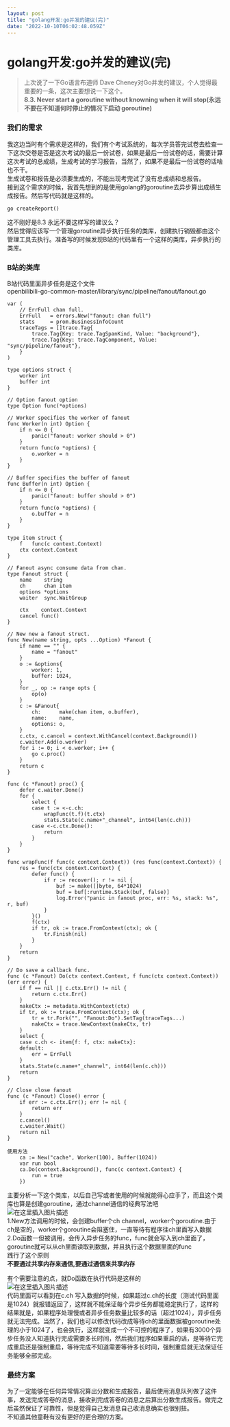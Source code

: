 ```yaml
---
layout: post
title: "golang开发:go并发的建议(完)"
date: "2022-10-10T06:02:48.059Z"
---
```

golang开发:go并发的建议(完)
===================

> 上次说了一下Go语言布道师 Dave Cheney对Go并发的建议，个人觉得最重要的一条，这次主要想说一下这个。  
> **8.3. Never start a goroutine without knowning when it will stop(永远不要在不知道何时停止的情况下启动 goroutine)**

### 我们的需求

我这边当时有个需求是这样的，我们有个考试系统的，每次学员答完试卷去检查一下这次交卷是否是这次考试的最后一份试卷，如果是最后一份试卷的话，需要计算这次考试的总成绩，生成考试的学习报告，当然了，如果不是最后一份试卷的话啥也不干。  
生成试卷和报告是必须要生成的，不能出现考完试了没有总成绩和总报告。  
接到这个需求的时候，我首先想到的是使用golang的goroutine去异步算出成绩生成报告。然后写代码就是这样的。

    go createReport()
    

这不刚好是8.3 永远不要这样写的建议么？  
然后觉得应该写一个管理goroutine异步执行任务的类库，创建执行销毁都由这个管理工具去执行。准备写的时候发现B站的代码里有一个这样的类库，异步执行的类库。

### B站的类库

B站代码里面异步任务是这个文件  
openbilibili-go-common-master/library/sync/pipeline/fanout/fanout.go

    var (
    	// ErrFull chan full.
    	ErrFull   = errors.New("fanout: chan full")
    	stats     = prom.BusinessInfoCount
    	traceTags = []trace.Tag{
    		trace.Tag{Key: trace.TagSpanKind, Value: "background"},
    		trace.Tag{Key: trace.TagComponent, Value: "sync/pipeline/fanout"},
    	}
    )
    
    type options struct {
    	worker int
    	buffer int
    }
    
    // Option fanout option
    type Option func(*options)
    
    // Worker specifies the worker of fanout
    func Worker(n int) Option {
    	if n <= 0 {
    		panic("fanout: worker should > 0")
    	}
    	return func(o *options) {
    		o.worker = n
    	}
    }
    
    // Buffer specifies the buffer of fanout
    func Buffer(n int) Option {
    	if n <= 0 {
    		panic("fanout: buffer should > 0")
    	}
    	return func(o *options) {
    		o.buffer = n
    	}
    }
    
    type item struct {
    	f   func(c context.Context)
    	ctx context.Context
    }
    
    // Fanout async consume data from chan.
    type Fanout struct {
    	name    string
    	ch      chan item
    	options *options
    	waiter  sync.WaitGroup
    
    	ctx    context.Context
    	cancel func()
    }
    
    // New new a fanout struct.
    func New(name string, opts ...Option) *Fanout {
    	if name == "" {
    		name = "fanout"
    	}
    	o := &options{
    		worker: 1,
    		buffer: 1024,
    	}
    	for _, op := range opts {
    		op(o)
    	}
    	c := &Fanout{
    		ch:      make(chan item, o.buffer),
    		name:    name,
    		options: o,
    	}
    	c.ctx, c.cancel = context.WithCancel(context.Background())
    	c.waiter.Add(o.worker)
    	for i := 0; i < o.worker; i++ {
    		go c.proc()
    	}
    	return c
    }
    
    func (c *Fanout) proc() {
    	defer c.waiter.Done()
    	for {
    		select {
    		case t := <-c.ch:
    			wrapFunc(t.f)(t.ctx)
    			stats.State(c.name+"_channel", int64(len(c.ch)))
    		case <-c.ctx.Done():
    			return
    		}
    	}
    }
    
    func wrapFunc(f func(c context.Context)) (res func(context.Context)) {
    	res = func(ctx context.Context) {
    		defer func() {
    			if r := recover(); r != nil {
    				buf := make([]byte, 64*1024)
    				buf = buf[:runtime.Stack(buf, false)]
    				log.Error("panic in fanout proc, err: %s, stack: %s", r, buf)
    			}
    		}()
    		f(ctx)
    		if tr, ok := trace.FromContext(ctx); ok {
    			tr.Finish(nil)
    		}
    	}
    	return
    }
    
    // Do save a callback func.
    func (c *Fanout) Do(ctx context.Context, f func(ctx context.Context)) (err error) {
    	if f == nil || c.ctx.Err() != nil {
    		return c.ctx.Err()
    	}
    	nakeCtx := metadata.WithContext(ctx)
    	if tr, ok := trace.FromContext(ctx); ok {
    		tr = tr.Fork("", "Fanout:Do").SetTag(traceTags...)
    		nakeCtx = trace.NewContext(nakeCtx, tr)
    	}
    	select {
    	case c.ch <- item{f: f, ctx: nakeCtx}:
    	default:
    		err = ErrFull
    	}
    	stats.State(c.name+"_channel", int64(len(c.ch)))
    	return
    }
    
    // Close close fanout
    func (c *Fanout) Close() error {
    	if err := c.ctx.Err(); err != nil {
    		return err
    	}
    	c.cancel()
    	c.waiter.Wait()
    	return nil
    }
    
    使用方法
    	ca := New("cache", Worker(100), Buffer(1024))
    	var run bool
    	ca.Do(context.Background(), func(c context.Context) {
    		run = true
    	})
    

主要分析一下这个类库，以后自己写或者使用的时候就能得心应手了，而且这个类库也算是创建goroutine，通过channel通信的经典写法吧  
![在这里插入图片描述](https://img-blog.csdnimg.cn/fb82a58d01fd4d3ba225b763b9b5b5cb.png#pic_center)  
1.New方法调用的时候，会创建buffer个ch channel，worker个goroutine.由于ch是空的，worker个goroutine会阻塞住，一直等待有程序往ch里面写入数据  
2.Do函数一但被调用，会传入异步任务的func，func就会写入到ch里面了，goroutine就可以从ch里面读取到数据，并且执行这个数据里面的func  
践行了这个原则  
**不要通过共享内存来通信,要通过通信来共享内存**

有个需要注意的点，就Do函数在执行代码是这样的  
![在这里插入图片描述](https://img-blog.csdnimg.cn/952758b630b64649aa19822abd9a96f3.png#pic_center)  
代码里面可以看到在c.ch 写入数据的时候，如果超过c.ch的长度（测试代码里面是1024）就报错返回了，这样就不能保证每个异步任务都能稳定执行了，这样的结果就是，如果程序处理慢或者异步任务数量比较多的话（超过1024），异步任务就无法完成。当然了，我们也可以修改代码改成等待ch的里面数据被goroutine处理的小于1024了，也会执行，这样就变成一个不可控的程序了，如果有3000个异步任务没人知道执行完成需要多长时间，然后我们程序如果重启的话，是等待它完成重启还是强制重启，等待完成不知道需要等待多长时间，强制重启就无法保证任务能够全部完成。

### 最终方案

为了一定能够在任何异常情况算出分数和生成报告，最后使用消息队列做了这件事，发送完成答卷的消息，接收到完成答卷的消息之后算出分数生成报告。做完之后虽然保证了可靠性，但是觉得自己发消息自己收消息确实也很别扭。  
不知道其他童鞋有没有更好的更合理的方案。